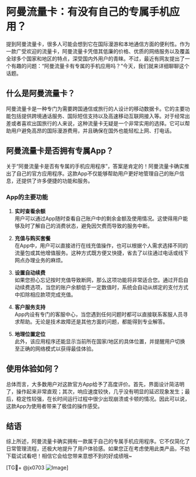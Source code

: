 # 阿曼流量卡：有没有自己的专属手机应用？

提到阿曼流量卡，很多人可能会想到它在国际漫游和本地通信方面的便利性。作为一款广受欢迎的流量卡，阿曼流量卡凭借其低廉的价格、优质的网络服务以及覆盖全球多个国家和地区的特点，深受国内外用户的青睐。不过，最近有网友提出了一个有趣的问题：“阿曼流量卡有专属的手机应用吗？”今天，我们就来详细聊聊这个话题。

## 什么是阿曼流量卡？

阿曼流量卡是一种专门为需要跨国通信或旅行的人设计的移动数据卡。它的主要功能包括提供跨境通话服务、国际短信支持以及高速移动互联网接入等。对于经常出差或者喜欢出国旅行的人来说，这种流量卡无疑是一个非常实用的选择。它可以帮助用户避免高昂的国际漫游费用，并且确保在国外也能轻松上网、打电话。

## 阿曼流量卡是否拥有专属App？

关于“阿曼流量卡是否有专属的手机应用程序”，答案是肯定的！阿曼流量卡确实推出了自己的官方应用程序。这款App不仅能够帮助用户更好地管理自己的账户信息，还提供了许多便捷的功能和服务。

### App的主要功能

1. **实时查看余额**  
   用户可以通过App随时查看自己账户中的剩余金额及使用情况。这使得用户能够及时了解自己的消费状态，避免因欠费而导致的服务中断。

2. **充值与购买套餐**  
   在App中，用户可以直接进行在线充值操作，也可以根据个人需求选择不同的流量包或其他增值服务。这种方式既方便又快捷，省去了以往通过电话或线下网点办理业务的麻烦。

3. **设置自动续费**  
   如果您担心忘记按时充值导致断网，那么这项功能将非常适合您。通过开启自动续费选项，当您的账户余额低于一定数值时，系统会自动从绑定的支付方式中扣除相应款项完成充值。

4. **客户服务支持**  
   App内设有专门的客服中心，当您遇到任何问题时都可以直接联系客服人员寻求帮助。无论是技术故障还是其他方面的问题，都能得到专业解答。

5. **地理位置定位**  
   此外，该应用程序还能显示当前所在国家/地区的具体位置，并提醒用户切换至正确的网络模式以获得最佳体验。

## 使用体验如何？

总体而言，大多数用户对这款官方App给予了高度评价。首先，界面设计简洁明了，操作起来非常直观；其次，响应速度较快，几乎没有明显的延迟现象发生；最后，稳定性较强，在长时间运行过程中很少出现崩溃或卡顿的情况。因此可以说，这款App为使用者带来了极佳的操作感受。

## 结语

综上所述，阿曼流量卡确实拥有一款属于自己的专属手机应用程序。它不仅简化了日常管理流程，还极大地提升了用户体验感。如果您正在考虑使用此类产品，不妨下载试试看吧！相信它会给您带来意想不到的好成绩哦~

[TG💪+ @jx0703 ![Image](https://github.com/user-attachments/assets/dbca1d08-cadb-493c-b0ec-ad6f7a83f270)]